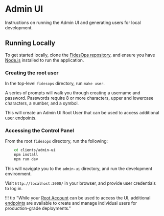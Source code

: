 # Admin UI

Instructions on running the Admin UI and generating users for local development.

## Running Locally

To get started locally, clone the [FidesOps repository](https://github.com/ethyca/fidesops/), and ensure you have [Node.js](https://nodejs.org/en/download/) installed to run the application.
### Creating the root user

In the top-level `fidesops` directory, run `make user`.

A series of prompts will walk you through creating a username and password. Passwords require 8 or more characters, upper and lowercase characters, a number, and a symbol. 

This will create an Admin UI Root User that can be used to access additional [user endpoints](#managing-users).

### Accessing the Control Panel

From the root `fidesops` directory, run the following:
``` sh
    cd clients/admin-ui
    npm install
    npm run dev
```

This will navigate you to the `admin-ui` directory, and run the development environment.

Visit `http://localhost:3000/` in your browser, and provide user credentials to log in. 

!!! tip "While your [Root Account](#creating-the-root-user) can be used to access the UI, additional [endpoints](#managing-users) are available to create and manage individual users for production-grade deployments."
